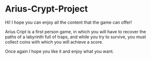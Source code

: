 # Arius-Crypt-Project

Hi!
I hope you can enjoy all the content that the game can offer!

Arius Cript is a first person game, in which you will have to recover the paths
 of a labyrinth full of traps, and while you try to survive, you must collect coins
 with which you will achieve a score.

Once again I hope you like it and enjoy what you want.